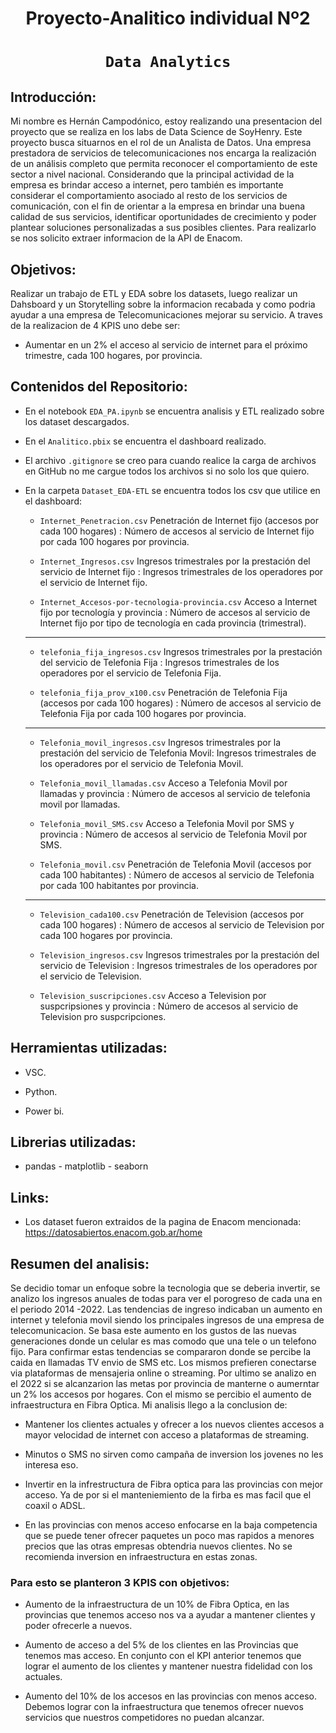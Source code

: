 # <h1 align=center> **Proyecto-Analitico individual Nº2** </h1>

# <h1 align=center>**`Data Analytics`**</h1>

## Introducción:

Mi nombre es Hernán Campodónico, estoy realizando una presentacion del proyecto que se realiza en los labs de Data Science de SoyHenry. 
Este proyecto busca situarnos en el rol de un Analista de Datos.
Una empresa prestadora de servicios de telecomunicaciones nos encarga la realización de un análisis completo que permita reconocer el comportamiento de este sector a nivel nacional. Considerando que la principal actividad de la empresa es brindar acceso a internet, pero también es importante considerar el comportamiento asociado al resto de los servicios de comunicación, con el fin de orientar a la empresa en brindar una buena calidad de sus servicios, identificar oportunidades de crecimiento y poder plantear soluciones personalizadas a sus posibles clientes.
Para realizarlo se nos solicito extraer informacion de la API de Enacom.

## Objetivos: 

Realizar un trabajo de ETL y EDA sobre los datasets, luego realizar un Dahsboard y un Storytelling sobre la informacion recabada y como podria ayudar a una empresa de Telecomunicaciones mejorar su servicio.
A traves de la realizacion de 4 KPIS uno debe ser:

- Aumentar en un 2% el acceso al servicio de internet para el próximo trimestre, cada 100 hogares, por provincia.


## Contenidos del Repositorio:

+ En el notebook `EDA_PA.ipynb` se encuentra analisis y ETL realizado sobre los dataset descargados.

+ En el `Analitico.pbix` se encuentra el dashboard realizado.

+ El archivo `.gitignore` se creo para cuando realice la carga de archivos en GitHub no me cargue todos los archivos si no solo los que quiero.

+ En la carpeta `Dataset_EDA-ETL` se encuentra todos los csv que utilice en el dashboard:

   - `Internet_Penetracion.csv` Penetración de Internet fijo (accesos por cada 100 hogares) : Número de accesos al servicio de Internet fijo por cada 100 hogares por provincia.

   - `Internet_Ingresos.csv`    Ingresos trimestrales por la prestación del servicio de Internet fijo : Ingresos trimestrales de los operadores por el servicio de Internet fijo.

   - `Internet_Accesos-por-tecnologia-provincia.csv` Acceso a Internet fijo por tecnología y provincia : Número de accesos al servicio de Internet fijo por tipo de tecnología en cada provincia (trimestral).

   -----------------------------------------------------------------------------------------------------------------------------------------------------------------------------------------------------------

   - `telefonia_fija_ingresos.csv` Ingresos trimestrales por la prestación del servicio de Telefonia Fija : Ingresos trimestrales de los operadores por el servicio de Telefonia Fija.

   - `telefonia_fija_prov_x100.csv` Penetración de Telefonia Fija (accesos por cada 100 hogares) : Número de accesos al servicio de Telefonia Fija por cada 100 hogares por provincia.

   -----------------------------------------------------------------------------------------------------------------------------------------------------------------------------------------------------------

   - `Telefonia_movil_ingresos.csv` Ingresos trimestrales por la prestación del servicio de Telefonia Movil: Ingresos trimestrales de los operadores por el servicio de Telefonia Movil.

   - `Telefonia_movil_llamadas.csv` Acceso a Telefonia Movil por llamadas y provincia : Número de accesos al servicio de telefonia movil por llamadas.

   - `Telefonia_movil_SMS.csv` Acceso a Telefonia Movil por SMS y provincia : Número de accesos al servicio de Telefonia Movil por SMS.

   - `Telefonia_movil.csv` Penetración de Telefonia Movil (accesos por cada 100 habitantes) : Número de accesos al servicio de Telefonia por cada 100 habitantes por provincia.

   -----------------------------------------------------------------------------------------------------------------------------------------------------------------------------------------------------------

   - `Television_cada100.csv` Penetración de Television (accesos por cada 100 hogares) : Número de accesos al servicio de Television por cada 100 hogares por provincia.

   - `Television_ingresos.csv` Ingresos trimestrales por la prestación del servicio de Television : Ingresos trimestrales de los operadores por el servicio de Television.

   - `Television_suscripciones.csv` Acceso a Television por suspcripsiones y provincia : Número de accesos al servicio de Television pro suspcripciones.

## Herramientas utilizadas:

+ VSC.

+ Python.

+ Power bi.

## Librerias utilizadas:

- pandas - matplotlib - seaborn 

## Links:

+ Los dataset fueron extraidos de la pagina de Enacom mencionada: https://datosabiertos.enacom.gob.ar/home 

## Resumen del analisis:

Se decidio tomar un enfoque sobre la tecnologia que se deberia invertir, se analizo los ingresos anuales de todas para ver el porogreso de cada una en el periodo 2014 -2022.
Las tendencias de ingreso indicaban un aumento en internet y telefonia movil siendo los principales ingresos de una empresa de telecomunicacion. Se basa este aumento en los gustos de las nuevas generaciones donde un celular es mas comodo que una tele o un telefono fijo. Para confirmar estas tendencias se compararon donde se percibe la caida en llamadas TV envio de SMS etc. Los mismos prefieren conectarse via plataformas de mensajeria online o streaming. Por ultimo se analizo en el 2022 si se alcanzarion las metas por provincia de manterne o aumerntar un 2% los accesos por hogares. Con el mismo se percibio el aumento de infraestructura en Fibra Optica.
Mi analisis llego a la conclusion de:

- Mantener los clientes actuales y ofrecer a los nuevos clientes accesos a mayor velocidad de internet con acceso a plataformas de streaming. 

- Minutos o SMS no sirven como campaña de inversion los jovenes no les interesa eso.

- Invertir en la infrestructura de Fibra optica para las provincias con mejor acceso. Ya de por si el manteniemiento de la firba es mas facil que el coaxil o ADSL.

- En las provincias con menos acceso enfocarse en la baja competencia que se puede tener ofrecer paquetes un poco mas rapidos a menores precios que las otras empresas obtendria nuevos clientes.
  No se recomienda inversion en infraestructura en estas zonas.

### Para esto se planteron 3 KPIS con objetivos:

- Aumento de la infraestructura de un 10% de Fibra Optica, en las provincias que tenemos acceso nos va a ayudar a mantener clientes y poder ofrecerle a nuevos.

- Aumento de acceso a del 5% de los clientes en las Provincias que tenemos mas acceso. En conjunto con el KPI anterior tenemos que lograr el aumento de los clientes y mantener nuestra fidelidad con los actuales.

- Aumento del 10% de los accesos en las provincias con menos acceso. Debemos lograr con la infraestructura que tenemos ofrecer nuevos servicios que nuestros competidores no puedan alcanzar.
